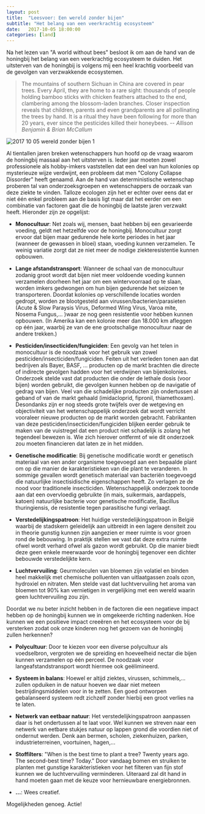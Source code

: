 ```yaml
---
layout: post
title:  "Leesvoer: Een wereld zonder bijen"
subtitle: "Het belang van een veerkrachtig ecosysteem"
date:   2017-10-05 18:00:00
categories: [land]
---
```


Na het lezen van "A world without bees" besloot ik om aan de hand van de honingbij het belang van een veerkrachtig ecosysteem te duiden. Het uitsterven van de honingbij is volgens mij een heel krachtig voorbeeld van de gevolgen van verzwakkende ecosystemen. 

> The mountains of southern Sichuan in China are covered in pear trees. Every April, they are home to a rare sight: thousands of people holding bamboo sticks with chicken feathers attached to the end, clambering among the blossom-laden branches. Closer inspection reveals that children, parents and even grandparents are all pollinating the trees by hand. It is a ritual they have been following for more than 20 years, ever since the pesticides killed their honeybees.
> -- *Allison Benjamin & Brian McCallum*

![2017 10 05 wereld zonder bijen 1](https://user-images.githubusercontent.com/15105131/31252972-e594262a-aa1a-11e7-9940-2397a2da595b.jpg)

Al tientallen jaren breken wetenschappers hun hoofd op de vraag waarom de honingbij massaal aan het uitsterven is. Ieder jaar moeten zowel professionele als hobby-imkers vaststellen dat een deel van hun kolonies op mysterieuze wijze verdwijnt, een probleem dat men "Colony Collapse Dissorder" heeft genaamd. Aan de hand van deterministische wetenschap proberen tal van onderzoeksgroepen en wetenschappers de oorzaak van deze ziekte te vinden. Talloze ecologen zijn het er echter over eens dat er niet één enkel probleem aan de basis ligt maar dat het eerder om een combinatie van factoren gaat die de honingbij de laatste jaren verzwakt heeft. Hieronder zijn ze opgelijst:

- **Monocultuur**: Net zoals wij, mensen, baat hebben bij een gevarieerde voeding, geldt net hetzelfde voor de honingbij. Monocultuur zorgt ervoor dat bijen maar gedurende hele korte periodes in het jaar (wanneer de gewassen in bloei) staan, voeding kunnen verzamelen.  Te weinig variatie zorgt dat ze niet meer de nodige ziekteresistentie kunnen opbouwen.

- **Lange afstandstransport**: Wanneer de schaal van de monocultuur zodanig groot wordt dat bijen niet meer voldoende voeding kunnen verzamelen doorheen het jaar om een wintervoorraad op te slaan, worden imkers gedwongen om hun bijen gedurende het seizoen te transporteren. Doordat kolonies op verschillende locaties worden gedropt, worden ze blootgesteld aan virussen/bacterien/parasieten (Acute & Slow Paraysis Virus, Deformed Wing Virus, Varoa mite, Nosema Fungus,... )waar ze nog geen resistentie voor hebben kunnen opbouwen. (In Amerika kan een kolonie meer dan 18.000 km afleggen op één jaar, waarbij ze van de ene grootschalige monocultuur naar de andere trekken.) 

- **Pesticiden/insecticiden/fungiciden**: Een gevolg van het telen in monocultuur is de noodzaak voor het gebruik van zowel pesticiden/insecticiden/fungiciden. Feiten uit het verleden tonen aan dat bedrijven als Bayer, BASF, ... producten op de markt brachten die directe of indirecte gevolgen hadden voor het verdwijnen van bijenkolonies. Onderzoek stelde vast dat producten die onder de lethale dosis (voor bijen) worden gebruikt, die gevolgen kunnen hebben op de navigatie of gedrag van bijen. Veel van die schadelijke producten zijn ondertussen al geband of van de markt gehaald (imidacloprid, fipronil, thiamethoxam). Desondanks zijn er nog steeds grote twijfels over de wetgeving en objectiviteit van het wetenschappelijk onderzoek dat wordt verricht vooraleer nieuwe producten op de markt worden gebracht. Fabrikanten van deze pesticiden/insecticiden/fungiciden blijken eerder gebruik te maken van de vuistregel dat een product niet schadelijk is zolang het tegendeel bewezen is. Wie zich hierover ontfermt of wie dit onderzoek zou moeten financieren dat laten ze in het midden.

- **Genetische modificatie**: Bij genetische modificatie wordt er genetisch materiaal van een ander organisme toegevoegd aan een bepaalde plant om op die manier de karakteristieken van die plant te veranderen. In sommige gevallen wordt genetisch materiaal van bacteriën toegevoegd die natuurlijke insectisidische eigenschappen heeft. Zo verlagen ze de nood voor traditionele insecticiden. Wetenschappelijk onderzoek toonde aan dat een overvloedig gebruikte (in mais, suikermais, aardappels, katoen) natuurlijke bacterie voor genetische modificatie, Bacillus thuringiensis, de resistentie tegen parasitische fungi verlaagt.

- **Verstedelijkingspatroon**: Het huidige verstedelijkingspatroon in België waarbij de stadskern geleidelijk aan uitbreidt in een lagere densiteit zou in theorie gunstig kunnen zijn aangezien er meer ruimte is voor groen rond de bebouwing. In praktijk stellen we vast dat deze extra ruimte ofwel wordt verhard ofwel als gazon wordt gebruikt. Op die manier biedt deze geen enkele meerwaarde voor de honingbij tegenover een dichter bebouwde verstedelijkte kern.

- **Luchtvervuiling**: Geurmoleculen van bloemen zijn volatiel en binden heel makkelijk met chemische polluenten van uitlaatgassen zoals ozon, hydroxiel en nitraten. Men stelde vast dat luchtvervuiling het aroma van bloemen tot 90% kan vernietigen in vergelijking met een wereld waarin geen luchtvervuiling zou zijn.

Doordat we nu beter inzicht hebben in de factoren die een negatieve impact hebben op de honingbij kunnen we in omgekeerde richting nadenken. Hoe kunnen we een positieve impact creeëren en het ecosysteem voor de bij versterken zodat ook onze kinderen nog het gezoem van de honingbij zullen herkennen?

-  **Polycultuur**: Door te kiezen voor een diverse polycultuur als voedselbron, vergroten we de spreiding en hoeveelheid nectar die bijen kunnen verzamelen op één perceel. De noodzaak voor langeafstandstransport wordt hiermee ook geëlimineerd.

-  **Systeem in balans**: Hoewel er altijd ziektes, virussen, schimmels,... zullen opduiken in de natuur hoeven we daar niet meteen bestrijdingsmiddelen voor in te zetten. Een goed ontworpen gebalanseerd systeem redt zichzelf zonder hierbij een groot verlies na te laten.

- **Netwerk van eetbaar natuur**: Het verstedelijkingspatroon aanpassen daar is het ondertussen al te laat voor. Wel kunnen we streven naar een netwerk van eetbare stukjes natuur op lappen grond die voordien niet of ondernut werden. Denk aan bermen, scholen, ziekenhuizen, parken, industrieterreinen, voortuinen, hagen,...

- **Stoffilters**: "When is the best time to plant a tree? Twenty years ago. The second-best time? Today." Door vandaag bomen en struiken te planten met gunstige karakteristieken voor het filteren van fijn stof kunnen we de luchtvervuiling verminderen. Uiteraard zal dit hand in hand moeten gaan met de keuze voor hernieuwbare energiebronnen.

- **...**: Wees creatief.

Mogelijkheden genoeg. Actie!


